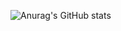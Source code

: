![Anurag's GitHub stats](https://github-readme-stats.vercel.app/api?username=nikolay-smykk&show_icons=true&theme=dark)

